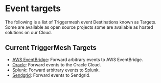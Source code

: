 # Event targets

The following is a list of Triggermesh event Destinations known as Targets. Some are available as open source projects some are available as hosted solutions on our Cloud.

## Current TriggerMesh Targets

* [AWS EventBridge](./awseventbridge.md): Forward arbitrary events to AWS EventBridge.
* [Oracle](./oracle.md): Forward events to the Oracle Cloud.
* [Splunk](./splunk.md): Forward arbitrary events to Splunk.
* [Sendgrid](./sendgrid.md): Forward events to Sendgrid.
